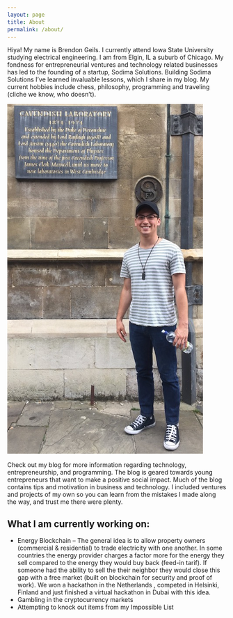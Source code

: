 ```yaml
---
layout: page
title: About
permalink: /about/
---
```


Hiya! My name is Brendon Geils. I currently attend Iowa State University studying electrical engineering. I am from Elgin, IL a suburb of Chicago. My fondness for entrepreneurial ventures and technology related businesses has led to the founding of a startup, Sodima Solutions. Building  Sodima Solutions I’ve learned invaluable lessons, which I share in my blog. My current hobbies include chess, philosophy, programming and traveling (cliche we know, who doesn’t).

![alt text](https://raw.githubusercontent.com/bgeils/bgeils.github.io/master/images/cambridge.jpg "Cambridge")

Check out my blog for more information regarding technology, entrepreneurship, and programming. The blog is geared towards young entrepreneurs that want to make a positive social impact. Much of the blog contains tips and motivation in business and technology. I included ventures and projects of my own so you can learn from the mistakes I made along the way, and trust me there were plenty.

## What I am currently working on:

* Energy Blockchain – The general idea is to allow property owners (commercial & residential) to trade electricity with one another. In some countries the energy provider charges a factor more for the energy they sell compared to the energy they would buy back (feed-in tarif). If someone had the ability to sell the their neighbor they would close this gap with a free market (built on blockchain for security and proof of work). We won a hackathon in the Netherlands , competed in Helsinki, Finland and just finished a virtual hackathon in Dubai with this idea.
* Gambling in the cryptocurrency markets
* Attempting to knock out items from my Impossible List

